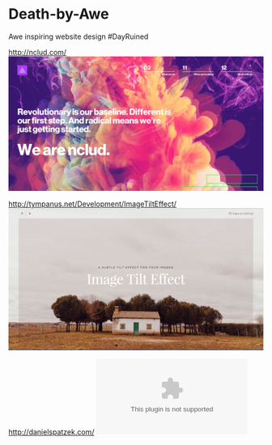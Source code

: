 # Death-by-Awe
Awe inspiring website design #DayRuined


http://nclud.com/
![](https://github.com/KoltonG/Death-by-Awe/blob/master/img/nclud.com.jpg)

http://tympanus.net/Development/ImageTiltEffect/
![](https://github.com/KoltonG/Death-by-Awe/blob/master/img/tympanus.net:Development:ImageTiltEffect.png)

http://danielspatzek.com/
![](https://github.com/KoltonG/Death-by-Awe/blob/master/img/danielspatzek.com)